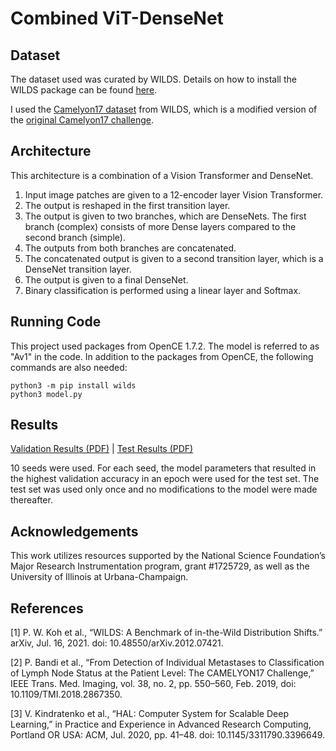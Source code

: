 # Combined ViT-DenseNet

## Dataset

The dataset used was curated by WILDS.  Details on how to install the WILDS package can be found [here](https://wilds.stanford.edu/get_started/).

I used the [Camelyon17 dataset](https://wilds.stanford.edu/datasets/#camelyon17) from WILDS, which is a modified version of the [original Camelyon17 challenge](https://doi.org/10.1109/TMI.2018.2867350).

## Architecture

This architecture is a combination of a Vision Transformer and DenseNet.
1. Input image patches are given to a 12-encoder layer Vision Transformer.
2. The output is reshaped in the first transition layer.
3. The output is given to two branches, which are DenseNets.  The first branch (complex) consists of more Dense layers compared to the second branch (simple).
4. The outputs from both branches are concatenated.
5. The concatenated output is given to a second transition layer, which is a DenseNet transition layer.
6. The output is given to a final DenseNet.
7. Binary classification is performed using a linear layer and Softmax.

## Running Code

This project used packages from OpenCE 1.7.2.  The model is referred to as "Av1" in the code.  In addition to the packages from OpenCE, the following commands are also needed:

```
python3 -m pip install wilds
python3 model.py
```

## Results

[Validation Results (PDF)](val_results.pdf) | [Test Results (PDF)](test_results.pdf)

10 seeds were used.  For each seed, the model parameters that resulted in the highest validation accuracy in an epoch were used for the test set.  The test set was used only once and no modifications to the model were made thereafter.

## Acknowledgements
This work utilizes resources supported by the National Science Foundation’s Major Research Instrumentation program, grant #1725729, as well as the University of Illinois at Urbana-Champaign.

## References
[1] P. W. Koh et al., “WILDS: A Benchmark of in-the-Wild Distribution Shifts.” arXiv, Jul. 16, 2021. doi: 10.48550/arXiv.2012.07421.

[2] P. Bandi et al., “From Detection of Individual Metastases to Classification of Lymph Node Status at the Patient Level: The CAMELYON17 Challenge,” IEEE Trans. Med. Imaging, vol. 38, no. 2, pp. 550–560, Feb. 2019, doi: 10.1109/TMI.2018.2867350.

[3] V. Kindratenko et al., “HAL: Computer System for Scalable Deep Learning,” in Practice and Experience in Advanced Research Computing, Portland OR USA: ACM, Jul. 2020, pp. 41–48. doi: 10.1145/3311790.3396649.
